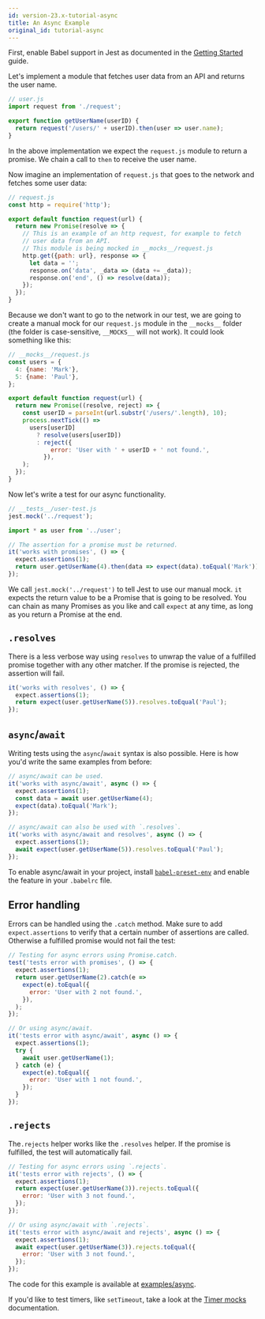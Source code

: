```yaml
---
id: version-23.x-tutorial-async
title: An Async Example
original_id: tutorial-async
---
```


First, enable Babel support in Jest as documented in the [Getting Started](GettingStarted.md#using-babel) guide.

Let's implement a module that fetches user data from an API and returns the user name.

```js
// user.js
import request from './request';

export function getUserName(userID) {
  return request('/users/' + userID).then(user => user.name);
}
```

In the above implementation we expect the `request.js` module to return a promise. We chain a call to `then` to receive the user name.

Now imagine an implementation of `request.js` that goes to the network and fetches some user data:

```js
// request.js
const http = require('http');

export default function request(url) {
  return new Promise(resolve => {
    // This is an example of an http request, for example to fetch
    // user data from an API.
    // This module is being mocked in __mocks__/request.js
    http.get({path: url}, response => {
      let data = '';
      response.on('data', _data => (data += _data));
      response.on('end', () => resolve(data));
    });
  });
}
```

Because we don't want to go to the network in our test, we are going to create a manual mock for our `request.js` module in the `__mocks__` folder (the folder is case-sensitive, `__MOCKS__` will not work). It could look something like this:

```js
// __mocks__/request.js
const users = {
  4: {name: 'Mark'},
  5: {name: 'Paul'},
};

export default function request(url) {
  return new Promise((resolve, reject) => {
    const userID = parseInt(url.substr('/users/'.length), 10);
    process.nextTick(() =>
      users[userID]
        ? resolve(users[userID])
        : reject({
            error: 'User with ' + userID + ' not found.',
          }),
    );
  });
}
```

Now let's write a test for our async functionality.

```js
// __tests__/user-test.js
jest.mock('../request');

import * as user from '../user';

// The assertion for a promise must be returned.
it('works with promises', () => {
  expect.assertions(1);
  return user.getUserName(4).then(data => expect(data).toEqual('Mark'));
});
```

We call `jest.mock('../request')` to tell Jest to use our manual mock. `it` expects the return value to be a Promise that is going to be resolved. You can chain as many Promises as you like and call `expect` at any time, as long as you return a Promise at the end.

## `.resolves`

There is a less verbose way using `resolves` to unwrap the value of a fulfilled promise together with any other matcher. If the promise is rejected, the assertion will fail.

```js
it('works with resolves', () => {
  expect.assertions(1);
  return expect(user.getUserName(5)).resolves.toEqual('Paul');
});
```

## `async`/`await`

Writing tests using the `async`/`await` syntax is also possible. Here is how you'd write the same examples from before:

```js
// async/await can be used.
it('works with async/await', async () => {
  expect.assertions(1);
  const data = await user.getUserName(4);
  expect(data).toEqual('Mark');
});

// async/await can also be used with `.resolves`.
it('works with async/await and resolves', async () => {
  expect.assertions(1);
  await expect(user.getUserName(5)).resolves.toEqual('Paul');
});
```

To enable async/await in your project, install [`babel-preset-env`](https://babeljs.io/docs/plugins/preset-env/) and enable the feature in your `.babelrc` file.

## Error handling

Errors can be handled using the `.catch` method. Make sure to add `expect.assertions` to verify that a certain number of assertions are called. Otherwise a fulfilled promise would not fail the test:

```js
// Testing for async errors using Promise.catch.
test('tests error with promises', () => {
  expect.assertions(1);
  return user.getUserName(2).catch(e =>
    expect(e).toEqual({
      error: 'User with 2 not found.',
    }),
  );
});

// Or using async/await.
it('tests error with async/await', async () => {
  expect.assertions(1);
  try {
    await user.getUserName(1);
  } catch (e) {
    expect(e).toEqual({
      error: 'User with 1 not found.',
    });
  }
});
```

## `.rejects`

The`.rejects` helper works like the `.resolves` helper. If the promise is fulfilled, the test will automatically fail.

```js
// Testing for async errors using `.rejects`.
it('tests error with rejects', () => {
  expect.assertions(1);
  return expect(user.getUserName(3)).rejects.toEqual({
    error: 'User with 3 not found.',
  });
});

// Or using async/await with `.rejects`.
it('tests error with async/await and rejects', async () => {
  expect.assertions(1);
  await expect(user.getUserName(3)).rejects.toEqual({
    error: 'User with 3 not found.',
  });
});
```

The code for this example is available at [examples/async](https://github.com/facebook/jest/tree/master/examples/async).

If you'd like to test timers, like `setTimeout`, take a look at the [Timer mocks](TimerMocks.md) documentation.
